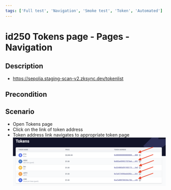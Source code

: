 ```yaml
---
tags: ['Full test', 'Navigation', 'Smoke test', 'Token', 'Automated']
---
```


# id250 Tokens page - Pages - Navigation

## Description
  - https://sepolia.staging-scan-v2.zksync.dev/tokenlist

## Precondition


## Scenario
- Open Tokens page
- Click on the link of token address
- Token address link navigates to appropriate token page
  ![Screenshot](../../../../static/img/Pages/MaintenancePage/id250_1.png)
